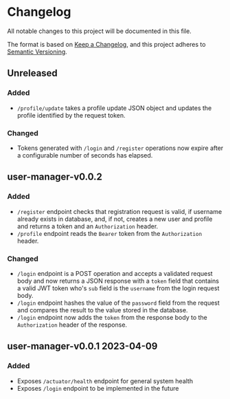 # Changelog

All notable changes to this project will be documented in this file.

The format is based on [Keep a Changelog](https://keepachangelog.com/en/1.0.0/),
and this project adheres to
[Semantic Versioning](https://semver.org/spec/v2.0.0.html).

## Unreleased

### Added

- `/profile/update` takes a profile update JSON object and updates the profile
  identified by the request token.

### Changed

- Tokens generated with `/login` and `/register` operations now expire after a
  configurable number of seconds has elapsed.

## user-manager-v0.0.2

### Added

- `/register` endpoint checks that registration request is valid, if username
  already exists in database, and, if not, creates a new user and profile and
  returns a token and an `Authorization` header.
- `/profile` endpoint reads the `Bearer` token from the `Authorization` header.

### Changed

- `/login` endpoint is a POST operation and accepts a validated request body and
  now returns a JSON response with a `token` field that contains a valid JWT
  token who's `sub` field is the `username` from the login request body.
- `/login` endpoint hashes the value of the `password` field from the request
  and compares the result to the value stored in the database.
- `/login` endpoint now adds the `token` from the response body to the 
  `Authorization` header of the response.

## user-manager-v0.0.1 2023-04-09

### Added

- Exposes `/actuator/health` endpoint for general system health
- Exposes `/login` endpoint to be implemented in the future
